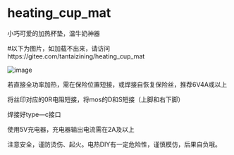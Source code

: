 # heating_cup_mat
小巧可爱的加热杯垫，温牛奶神器


#以下为图片，如加载不出来，请访问https://gitee.com/tantaizining/heating_cup_mat


![image](https://gitee.com/tantaizining/heating_cup_mat/raw/main/images/1.jpg)


若直接全功率加热，需在保险位置短接，或焊接自恢复保险丝，推荐6V4A或以上

将丝印对应的0R电阻短接，将mos的D和S短接（上脚和右下脚）

焊接好type—c接口

使用5V充电器，充电器输出电流需在2A及以上

注意安全，谨防烫伤、起火。电热DIY有一定危险性，谨慎模仿，后果自负哦。
